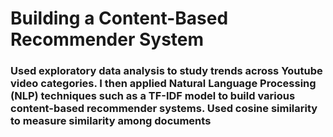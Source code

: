 # Building a Content-Based Recommender System

### Used exploratory data analysis to study trends across Youtube video categories. I then applied Natural Language Processing (NLP) techniques such as a TF-IDF model to build various content-based recommender systems. Used cosine similarity to measure similarity among documents




